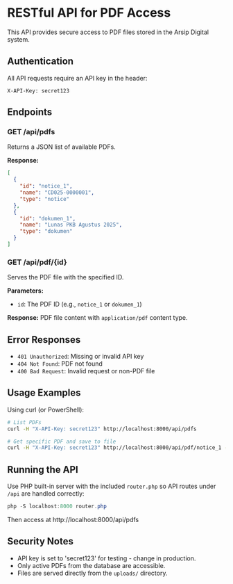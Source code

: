 # RESTful API for PDF Access

This API provides secure access to PDF files stored in the Arsip Digital system.

## Authentication

All API requests require an API key in the header:
```
X-API-Key: secret123
```

## Endpoints

### GET /api/pdfs

Returns a JSON list of available PDFs.

**Response:**
```json
[
  {
    "id": "notice_1",
    "name": "CD025-0000001",
    "type": "notice"
  },
  {
    "id": "dokumen_1",
    "name": "Lunas PKB Agustus 2025",
    "type": "dokumen"
  }
]
```


### GET /api/pdf/{id}

Serves the PDF file with the specified ID.

**Parameters:**
- `id`: The PDF ID (e.g., `notice_1` or `dokumen_1`)

**Response:** PDF file content with `application/pdf` content type.

## Error Responses

- `401 Unauthorized`: Missing or invalid API key
- `404 Not Found`: PDF not found
- `400 Bad Request`: Invalid request or non-PDF file

## Usage Examples

Using curl (or PowerShell):

```bash
# List PDFs
curl -H "X-API-Key: secret123" http://localhost:8000/api/pdfs

# Get specific PDF and save to file
curl -H "X-API-Key: secret123" http://localhost:8000/api/pdf/notice_1 -o file.pdf
```

## Running the API

Use PHP built-in server with the included `router.php` so API routes under `/api` are handled correctly:

```powershell
php -S localhost:8000 router.php
```

Then access at http://localhost:8000/api/pdfs

## Security Notes

- API key is set to 'secret123' for testing - change in production.
- Only active PDFs from the database are accessible.
- Files are served directly from the `uploads/` directory.
